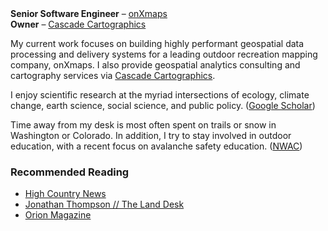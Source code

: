
<div><b>Senior Software Engineer</b> – <a target="_" href="https://www.onxmaps.com">onXmaps</a></div>
<div><b>Owner</b> – <a target="_" href="https://cascadecarto.org">Cascade Cartographics</a></div>

My current work focuses on building highly performant geospatial data processing and delivery systems for a leading outdoor recreation mapping company, onXmaps. I also provide geospatial analytics consulting and cartography services via [Cascade Cartographics](https://cascadecarto.org).

I enjoy scientific research at the myriad intersections of ecology, climate change, earth science, social science, and public policy. ([Google Scholar](https://scholar.google.com/citations?user=Qmp_x2MAAAAJ&hl=en))

Time away from my desk is most often spent on trails or snow in Washington or Colorado. In addition, I try to stay involved in outdoor education, with a recent focus on avalanche safety education. ([NWAC](https://nwac.us))

### Recommended Reading

* [High Country News](https://www.hcn.org)
* [Jonathan Thompson // The Land Desk](https://www.landdesk.org)
* [Orion Magazine](https://orionmagazine.org/)


